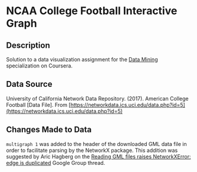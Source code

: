 # NCAA College Football Interactive Graph

## Description

Solution to a data visualization assignment for the [Data Mining](https://www.coursera.org/specializations/data-mining) specialization on Coursera. 

## Data Source

University of California Network Data Repository. (2017). American College Football [Data File]. From [https://networkdata.ics.uci.edu/data.php?id=5](https://networkdata.ics.uci.edu/data.php?id=5)

## Changes Made to Data

`multigraph 1` was added to the header of the downloaded GML data file in order to facilitate parsing by the NetworkX package. This addition was suggested by Aric Hagberg on the [Reading GML files raises NetworkXError: edge is duplicated](https://groups.google.com/forum/#!topic/networkx-discuss/kF2sbuLjGwY) Google Group thread.